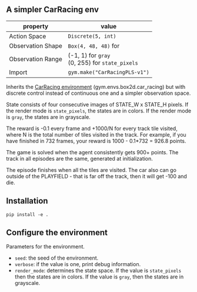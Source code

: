 ## A simpler CarRacing env



| property          | value                                               |
|-------------------|-----------------------------------------------------|
| Action Space      | `Discrete(5, int)`                                  |
| Observation Shape | `Box(4, 48, 48)` for                                |
| Observation Range | (-1, 1) for `gray` <br/>(0, 255) for `state_pixels` |
| Import            | `gym.make("CarRacingPLS-v1")`                       |


Inherits the
[CarRacing environment](https://www.gymlibrary.dev/environments/box2d/car_racing/) 
(gym.envs.box2d.car_racing) but with discrete control instead of continuous one
and a simpler observation space.

State consists of four consecutive images of STATE_W x STATE_H pixels. If the
render mode is `state_pixels`, the states are in colors. If the render mode is
`gray`, the states are in grayscale.

The reward is -0.1 every frame and +1000/N for every track tile visited, where
N is the total number of tiles visited in the track. For example, if you have
finished in 732 frames, your reward is 1000 - 0.1*732 = 926.8 points.

The game is solved when the agent consistently gets 900+ points. The track in
all episodes are the same, generated at initialization.

The episode finishes when all the tiles are visited. The car also can go
outside of the PLAYFIELD -  that is far off the track, then it will get -100
and die.



## Installation

```shell script
pip install -e .
```

## Configure the environment
Parameters for the environment.
  - `seed`: the seed of the environment. 
  - `verbose`: if the value is one, print debug information.
  - `render_mode`: determines the state space. If the value is `state_pixels` then the states are in colors.
If the value is `gray`, then the states are in grayscale.

